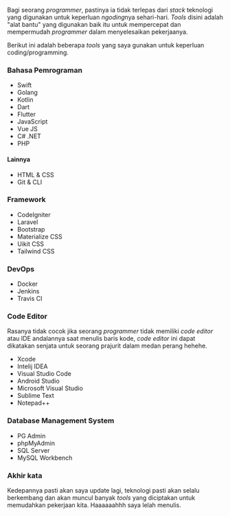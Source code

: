 Bagi seorang *programmer*, pastinya ia tidak terlepas dari *stack* teknologi yang digunakan untuk keperluan *ngoding*nya sehari-hari. *Tools* disini adalah "alat bantu" yang digunakan baik itu untuk mempercepat dan mempermudah *programmer* dalam menyelesaikan pekerjaanya.

Berikut ini adalah beberapa *tools* yang saya gunakan untuk keperluan coding/programming.

### Bahasa Pemrograman

* Swift
* Golang
* Kotlin
* Dart
* Flutter
* JavaScript
* Vue JS
* C# .NET
* PHP

#### Lainnya

* HTML & CSS
* Git & CLI

### Framework

* CodeIgniter
* Laravel
* Bootstrap
* Materialize CSS
* Uikit CSS
* Tailwind CSS

### DevOps

* Docker
* Jenkins
* Travis CI

### Code Editor

Rasanya tidak cocok jika seorang *programmer* tidak memiliki *code editor* atau IDE andalannya saat menulis baris kode, *code editor* ini dapat dikatakan senjata untuk seorang prajurit dalam medan perang hehehe.

* Xcode
* Intelij IDEA
* Visual Studio Code
* Android Studio
* Microsoft Visual Studio
* Sublime Text
* Notepad++

### Database Management System

* PG Admin
* phpMyAdmin
* SQL Server
* MySQL Workbench

### Akhir kata

Kedepannya pasti akan saya update lagi, teknologi pasti akan selalu berkembang dan akan muncul banyak *tools* yang diciptakan untuk memudahkan pekerjaan kita. Haaaaaahhh saya lelah menulis.
